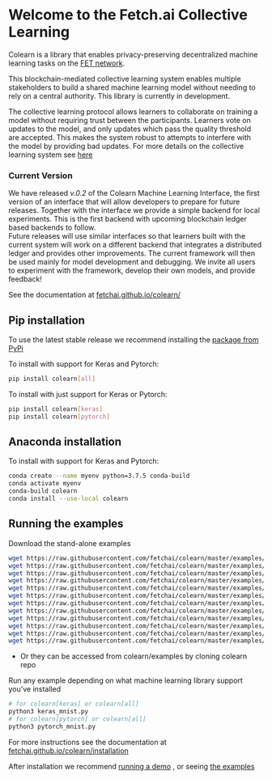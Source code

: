 # Welcome to the Fetch.ai Collective Learning

Colearn is a library that enables privacy-preserving decentralized machine learning tasks on the [FET network](https://fetch.ai/technology/).

This blockchain-mediated collective learning system enables multiple stakeholders to build a shared 
machine learning model without needing to rely on a central authority. 
This library is currently in development. 

The collective learning protocol allows learners to collaborate on training a model without requiring trust between the participants. Learners vote on updates to the model, and only updates which pass the quality threshold are accepted. This makes the system robust to attempts to interfere with the model by providing bad updates. For more details on the collective learning system see [here](https://fetchai.github.io/colearn/about/)

### Current Version

We have released *v.0.2* of the Colearn Machine Learning Interface, the first version of an interface that will allow developers to prepare for future releases. 
Together with the interface we provide a simple backend for local experiments. This is the first backend with upcoming blockchain ledger based backends to follow.  
Future releases will use similar interfaces so that learners built with the current system will work on a different backend that integrates a distributed ledger and provides other improvements.
The current framework will then be used mainly for model development and debugging.
We invite all users to experiment with the framework, develop their own models, and provide feedback!

See the documentation at [fetchai.github.io/colearn/](https://fetchai.github.io/colearn/)

## Pip installation

To use the latest stable release we recommend installing the [package from PyPi](https://pypi.org/project/colearn/)

To install with support for Keras and Pytorch:
   ```bash
   pip install colearn[all]
   ```
To install with just support for Keras or Pytorch:

   ```bash
   pip install colearn[keras]
   pip install colearn[pytorch]
   ```

## Anaconda installation

To install with support for Keras and Pytorch:
   ```bash
   conda create --name myenv python=3.7.5 conda-build
   conda activate myenv
   conda-build colearn
   conda install --use-local colearn 
   ```

## Running the examples

Download the stand-alone examples
   ```bash
   wget https://raw.githubusercontent.com/fetchai/colearn/master/examples/keras_cifar.py
   wget https://raw.githubusercontent.com/fetchai/colearn/master/examples/keras_fraud.py
   wget https://raw.githubusercontent.com/fetchai/colearn/master/examples/keras_mnist.py
   wget https://raw.githubusercontent.com/fetchai/colearn/master/examples/keras_mnist_diffpriv.py
   wget https://raw.githubusercontent.com/fetchai/colearn/master/examples/keras_xray.py
   wget https://raw.githubusercontent.com/fetchai/colearn/master/examples/mli_fraud.py
   wget https://raw.githubusercontent.com/fetchai/colearn/master/examples/mli_random_forest_iris.py
   wget https://raw.githubusercontent.com/fetchai/colearn/master/examples/pytorch_cifar.py
   wget https://raw.githubusercontent.com/fetchai/colearn/master/examples/pytorch_covid.py
   wget https://raw.githubusercontent.com/fetchai/colearn/master/examples/pytorch_mnist.py
   wget https://raw.githubusercontent.com/fetchai/colearn/master/examples/pytorch_mnist_diffpriv.py
   wget https://raw.githubusercontent.com/fetchai/colearn/master/examples/pytorch_xray.py
   ```
- Or they can be accessed from colearn/examples by cloning colearn repo

Run any example depending on what machine learning library support you've installed
   ```bash
   # for colearn[keras] or colearn[all]
   python3 keras_mnist.py
   # for colearn[pytorch] or colearn[all]
   python3 pytorch_mnist.py
   ```

For more instructions see the documentation at [fetchai.github.io/colearn/installation](https://fetchai.github.io/colearn/installation/)

After installation we recommend [running a demo](https://fetchai.github.io/colearn/demo/)
, or seeing [the examples](https://fetchai.github.io/colearn/examples/)





